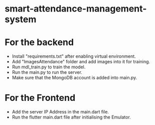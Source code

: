 # smart-attendance-management-system

# For the backend
* Install "requirements.txt" after enabling virtual environment.
* Add "ImagesAttendance" folder and add images into it for training.
* Run mdl_train.py to train the model.
* Run the main.py to run the server.
* Make sure that the MongoDB account is added into main.py.

# For the Frontend
* Add the server IP Address in the main.dart file.
* Run the flutter main.dart file after initialising the Emulator.
